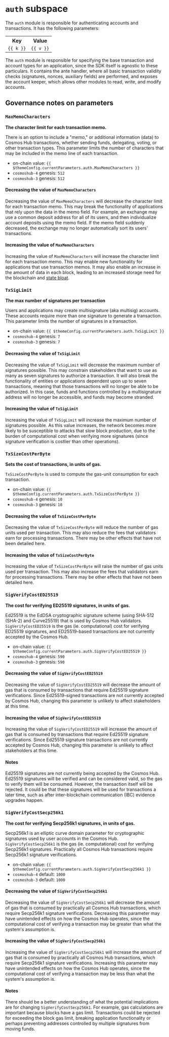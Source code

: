 # `auth` subspace

The `auth` module is responsible for authenticating accounts and transactions. It has the following parameters:

<table>
    <tr>
        <th>Key</th>
        <th>Value</th>
    </tr>
    <tr v-for="(v,k) in $themeConfig.currentParameters.auth">
        <td><a :href="'#'+k"><code>{{ k }}</code></a></td>
        <td><code>{{ v }}</code></td>
    </tr>
</table>

The `auth` module is responsible for specifying the base transaction and account types for an application, since the SDK itself is agnostic to these particulars. It contains the ante handler, where all basic transaction validity checks (signatures, nonces, auxiliary fields) are performed, and exposes the account keeper, which allows other modules to read, write, and modify accounts.

## Governance notes on parameters

### `MaxMemoCharacters`
**The character limit for each transaction memo.**

There is an option to include a "memo," or additional information (data) to Cosmos Hub transactions, whether sending funds, delegating, voting, or other transaction types. This parameter limits the number of characters that may be included in the memo line of each transaction.

* on-chain value: `{{ $themeConfig.currentParameters.auth.MaxMemoCharacters }}`
* `cosmoshub-4` genesis: `512`
* `cosmoshub-3` genesis: `512`

#### Decreasing the value of `MaxMemoCharacters`
Decreasing the value of `MaxMemoCharacters` will decrease the character limit for each transaction memo. This may break the functionality of applications that rely upon the data in the memo field. For example, an exchange may use a common deposit address for all of its users, and then individualize account deposits using the memo field. If the memo field suddenly decreased, the exchange may no longer automatically sort its users' transactions.

#### Increasing the value of `MaxMemoCharacters`
Increasing the value of `MaxMemoCharacters` will increase the character limit for each transaction memo. This may enable new functionality for applications that use transaction memos. It may also enable an increase in the amount of data in each block, leading to an increased storage need for the blockchain and [state bloat](https://thecontrol.co/state-growth-a-look-at-the-problem-and-its-solutions-6de9d7634b0b).

### `TxSigLimit`
**The max number of signatures per transaction**

Users and applications may create multisignature (aka multisig) accounts. These accounts require more than one signature to generate a transaction. This parameter limits the number of signatures in a transaction.

* on-chain value: `{{ $themeConfig.currentParameters.auth.TxSigLimit }}`
* `cosmoshub-4` genesis: `7`
* `cosmoshub-3` genesis: `7`

#### Decreasing the value of `TxSigLimit`
Decreasing the value of `TxSigLimit` will decrease the maximum number of signatures possible. This may constrain stakeholders that want to use as many as seven signatures to authorize a transaction. It will also break the functionality of entities or applications dependent upon up to seven transactions, meaning that those transactions will no longer be able to be authorized. In this case, funds and functions controlled by a multisignature address will no longer be accessible, and funds may become stranded.

#### Increasing the value of `TxSigLimit`
Increasing the value of `TxSigLimit` will increase the maximum number of signatures possible. As this value increases, the network becomes more likely to be susceptible to attacks that slow block production, due to the burden of computational cost when verifying more signatures (since signature verification is costlier than other operations).

### `TxSizeCostPerByte`
**Sets the cost of transactions, in units of gas.**

`TxSizeCostPerByte` is used to compute the gas-unit consumption for each transaction.

* on-chain value: `{{ $themeConfig.currentParameters.auth.TxSizeCostPerByte }}`
* `cosmoshub-4` genesis: `10`
* `cosmoshub-3` genesis: `10`

#### Decreasing the value of `TxSizeCostPerByte`
Decreasing the value of `TxSizeCostPerByte` will reduce the number of gas units used per transaction. This may also reduce the fees that validators earn for processing transactions. There may be other effects that have not been detailed here.

#### Increasing the value of `TxSizeCostPerByte`
Increasing the value of `TxSizeCostPerByte` will raise the number of gas units used per transaction. This may also increase the fees that validators earn for processing transactions. There may be other effects that have not been detailed here.

### `SigVerifyCostED25519`
**The cost for verifying ED25519 signatures, in units of gas.**

Ed25519 is the EdDSA cryptographic signature scheme (using SHA-512 (SHA-2) and Curve25519) that is used by Cosmos Hub validators. `SigVerifyCostED25519` is the gas (ie. computational) cost for verifying ED25519 signatures, and ED25519-based transactions are not currently accepted by the Cosmos Hub.

* on-chain value: `{{ $themeConfig.currentParameters.auth.SigVerifyCostED25519 }}`
* `cosmoshub-4` genesis: `590`
* `cosmoshub-3` genesis: `590`

#### Decreasing the value of `SigVerifyCostED25519`
Decreasing the value of `SigVerifyCostED25519` will decrease the amount of gas that is consumed by transactions that require Ed25519 signature verifications. Since Ed25519-signed transactions are not currently accepted by Cosmos Hub, changing this parameter is unlikely to affect stakeholders at this time.

#### Increasing the value of `SigVerifyCostED25519`
Increasing the value of `SigVerifyCostED25519` will increase the amount of gas that is consumed by transactions that require Ed25519 signature verifications. Since Ed25519 signature transactions are not currently accepted by Cosmos Hub, changing this parameter is unlikely to affect stakeholders at this time.

#### Notes
Ed25519 signatures are not currently being accepted by the Cosmos Hub. Ed25519 signatures will be verified and can be considered valid, so the gas to verify them will be consumed. However, the transaction itself will be rejected. It could be that these signatures will be used for transactions a later time, such as after inter-blockchain communication (IBC) evidence upgrades happen.

### `SigVerifyCostSecp256k1`
**The cost for verifying Secp256k1 signatures, in units of gas.**

Secp256k1 is an elliptic curve domain parameter for cryptographic signatures used by user accounts in the Cosmos Hub. `SigVerifyCostSecp256k1` is the gas (ie. computational) cost for verifying Secp256k1 signatures. Practically all Cosmos Hub transactions require Secp256k1 signature verifications.

* on-chain value: `{{ $themeConfig.currentParameters.auth.SigVerifyCostSecp256k1 }}`
* `cosmoshub-4` default: `1000`
* `cosmoshub-3` default: `1000`

#### Decreasing the value of `SigVerifyCostSecp256k1`
Decreasing the value of `SigVerifyCostSecp256k1` will decrease the amount of gas that is consumed by practically all Cosmos Hub transactions, which require Secp256k1 signature verifications. Decreasing this parameter may have unintended effects on how the Cosmos Hub operates, since the computational cost of verifying a transaction may be greater than what the system's assumption is.

#### Increasing the value of `SigVerifyCostSecp256k1`
Increasing the value of `SigVerifyCostSecp256k1` will increase the amount of gas that is consumed by practically all Cosmos Hub transactions, which require Secp256k1 signature verifications. Increasing this parameter may have unintended effects on how the Cosmos Hub operates, since the computational cost of verifying a transaction may be less than what the system's assumption is.


#### Notes
There should be a better understanding of what the potential implications are for changing `SigVerifyCostSecp256k1`. For example, gas calculations are important because blocks have a gas limit. Transactions could be rejected for exceeding the block gas limit, breaking application functionality or perhaps preventing addresses controlled by multiple signatures from moving funds.